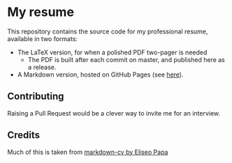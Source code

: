 # My resume

This repository contains the source code for my professional resume, available in two formats:
- The LaTeX version, for when a polished PDF two-pager is needed
  - The PDF is built after each commit on master, and published here as a release.
- A Markdown version, hosted on GitHub Pages (see [here](https://resume.andrea-aus-hh.de/)).

## Contributing

Raising a Pull Request would be a clever way to invite me for an interview.

## Credits

Much of this is taken from [markdown-cv by Eliseo Papa](https://github.com/elipapa/markdown-cv)